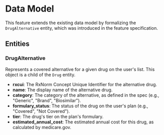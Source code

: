 # Data Model

This feature extends the existing data model by formalizing the `DrugAlternative` entity, which was introduced in the feature specification.

## Entities

### DrugAlternative
Represents a covered alternative for a given drug on the user's list. This object is a child of the `Drug` entity.

- **rxcui**: The RxNorm Concept Unique Identifier for the alternative drug.
- **name**: The display name of the alternative drug.
- **category**: The category of the alternative, as defined in the spec (e.g., "Generic", "Brand", "Biosimilar").
- **formulary_status**: The status of the drug on the user's plan (e.g., "Covered", "Not Covered").
- **tier**: The drug's tier on the plan's formulary.
- **estimated_annual_cost**: The estimated annual cost for this drug, as calculated by medicare.gov.